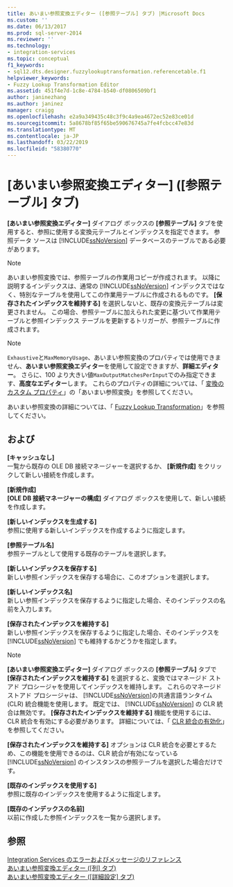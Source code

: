 ```yaml
---
title: あいまい参照変換エディター ([参照テーブル] タブ) |Microsoft Docs
ms.custom: ''
ms.date: 06/13/2017
ms.prod: sql-server-2014
ms.reviewer: ''
ms.technology:
- integration-services
ms.topic: conceptual
f1_keywords:
- sql12.dts.designer.fuzzylookuptransformation.referencetable.f1
helpviewer_keywords:
- Fuzzy Lookup Transformation Editor
ms.assetid: 451f4e7d-1c8e-4784-b540-df0806509bf1
author: janinezhang
ms.author: janinez
manager: craigg
ms.openlocfilehash: e2a9a349435c48c3f9c4a9ea4672ec52e83ce01d
ms.sourcegitcommit: 5a8678bf85f65be590676745a7fe4fcbcc47e83d
ms.translationtype: MT
ms.contentlocale: ja-JP
ms.lasthandoff: 03/22/2019
ms.locfileid: "58380770"
---
```

# <a name="fuzzy-lookup-transformation-editor-reference-table-tab"></a>[あいまい参照変換エディター] ([参照テーブル] タブ)
  **[あいまい参照変換エディター]** ダイアログ ボックスの **[参照テーブル]** タブを使用すると、参照に使用する変換元テーブルとインデックスを指定できます。 参照データ ソースは [!INCLUDE[ssNoVersion](../includes/ssnoversion-md.md)] データベースのテーブルである必要があります。  
  
> [!NOTE]  
>  あいまい参照変換では、参照テーブルの作業用コピーが作成されます。 以降に説明するインデックスは、通常の [!INCLUDE[ssNoVersion](../includes/ssnoversion-md.md)] インデックスではなく、特別なテーブルを使用してこの作業用テーブルに作成されるものです。 **[保存されたインデックスを維持する]** を選択しないと、既存の変換元テーブルは変更されません。 この場合、参照テーブルに加えられた変更に基づいて作業用テーブルと参照インデックス テーブルを更新するトリガーが、参照テーブルに作成されます。  
  
> [!NOTE]  
>  `Exhaustive`と`MaxMemoryUsage`、あいまい参照変換のプロパティでは使用できません、**あいまい参照変換エディター**を使用して設定できますが、**詳細エディター**。 さらに、100 より大きい値`MaxOutputMatchesPerInput`でのみ指定できます、**高度なエディター**します。 これらのプロパティの詳細については、「 [変換のカスタム プロパティ](data-flow/transformations/transformation-custom-properties.md)」の「あいまい参照変換」を参照してください。  
  
 あいまい参照変換の詳細については、「 [Fuzzy Lookup Transformation](data-flow/transformations/lookup-transformation.md)」を参照してください。  
  
## <a name="options"></a>および  
 **[キャッシュなし]**  
 一覧から既存の OLE DB 接続マネージャーを選択するか、 **[新規作成]** をクリックして新しい接続を作成します。  
  
 **[新規作成]**  
 **[OLE DB 接続マネージャーの構成]** ダイアログ ボックスを使用して、新しい接続を作成します。  
  
 **[新しいインデックスを生成する]**  
 参照に使用する新しいインデックスを作成するように指定します。  
  
 **[参照テーブル名]**  
 参照テーブルとして使用する既存のテーブルを選択します。  
  
 **[新しいインデックスを保存する]**  
 新しい参照インデックスを保存する場合に、このオプションを選択します。  
  
 **[新しいインデックス名]**  
 新しい参照インデックスを保存するように指定した場合、そのインデックスの名前を入力します。  
  
 **[保存されたインデックスを維持する]**  
 新しい参照インデックスを保存するように指定した場合、そのインデックスを [!INCLUDE[ssNoVersion](../includes/ssnoversion-md.md)] でも維持するかどうかを指定します。  
  
> [!NOTE]  
>  **[あいまい参照変換エディター]** ダイアログ ボックスの **[参照テーブル]** タブで **[保存されたインデックスを維持する]** を選択すると、変換ではマネージド ストアド プロシージャを使用してインデックスを維持します。 これらのマネージド ストアド プロシージャは、 [!INCLUDE[ssNoVersion](../includes/ssnoversion-md.md)]の共通言語ランタイム (CLR) 統合機能を使用します。 既定では、 [!INCLUDE[ssNoVersion](../includes/ssnoversion-md.md)] の CLR 統合は無効です。 **[保存されたインデックスを維持する]** 機能を使用するには、CLR 統合を有効にする必要があります。 詳細については、「 [CLR 統合の有効化](../relational-databases/clr-integration/clr-integration-enabling.md)」を参照してください。  
>   
>  **[保存されたインデックスを維持する]** オプションは CLR 統合を必要とするため、この機能を使用できるのは、CLR 統合が有効になっている [!INCLUDE[ssNoVersion](../includes/ssnoversion-md.md)] のインスタンスの参照テーブルを選択した場合だけです。  
  
 **[既存のインデックスを使用する]**  
 参照に既存のインデックスを使用するように指定します。  
  
 **[既存のインデックスの名前]**  
 以前に作成した参照インデックスを一覧から選択します。  
  
## <a name="see-also"></a>参照  
 [Integration Services のエラーおよびメッセージのリファレンス](../../2014/integration-services/integration-services-error-and-message-reference.md)   
 [あいまい参照変換エディター &#40;[列] タブ&#41;](../../2014/integration-services/fuzzy-lookup-transformation-editor-columns-tab.md)   
 [あいまい参照変換エディター ([詳細設定] タブ)](../../2014/integration-services/fuzzy-lookup-transformation-editor-advanced-tab.md)  
  
  

